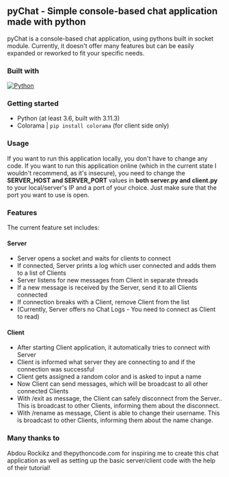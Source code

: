 ## pyChat - Simple console-based chat application made with python<br>
pyChat is a console-based chat application, using pythons built in socket module.
Currently, it doesn't offer many features but can be easily expanded or reworked to fit your specific needs.

### Built with
[![Python][python]][python-url]

### Getting started
- Python (at least 3.6, built with 3.11.3)
- Colorama | `pip install colorama` (for client side only)

### Usage
If you want to run this application locally, you don't have to change any code.
If you want to run this application online (which in the current state I wouldn't recommend, as it's insecure), you need to change the **SERVER_HOST and SERVER_PORT** values in **both server.py and client.py** to your local/server's IP and a port of your choice. Just make sure that the port you want to use is open.

### Features
The current feature set includes:
#### Server
- Server opens a socket and waits for clients to connect
- If connected, Server prints a log which user connected and adds them to a list of Clients
- Server listens for new messages from Client in separate threads
- If a new message is received by the Server, send it to all Clients connected
- If connection breaks with a Client, remove Client from the list
- (Currently, Server offers no Chat Logs - You need to connect as Client to read)
#### Client
- After starting Client application, it automatically tries to connect with Server
- Client is informed what server they are connecting to and if the connection was successful
- Client gets assigned a random color and is asked to input a name
- Now Client can send messages, which will be broadcast to all other connected Clients
- With /exit as message, the Client can safely disconnect from the Server.. This is broadcast to other Clients, informing them about the disconnect. 
- With /rename as message, Client is able to change their username. This is broadcast to other Clients, informing them about the name change.


### Many thanks to
Abdou Rockikz and thepythoncode.com for inspiring me to create this chat application as well as setting up the basic server/client code with the help of their tutorial!

<!-- Links and Images -->
[python]:https://img.shields.io/badge/Python-3776AB?style=for-the-badge&logo=python&logoColor=white
[python-url]:https://www.python.org/
